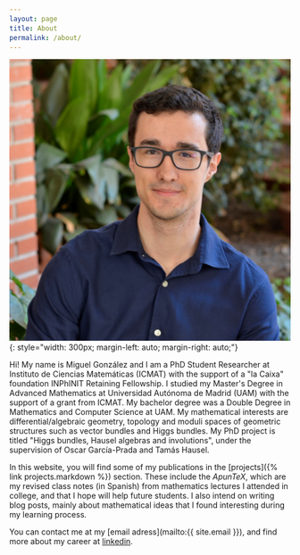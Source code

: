 ```yaml
---
layout: page
title: About
permalink: /about/
---
```


![profile picture](images/profile_new.JPG)
{: style="width: 300px; margin-left: auto; margin-right: auto;"}
<br/>

Hi! My name is Miguel González and I am a PhD Student Researcher at Instituto de Ciencias Matemáticas (ICMAT) with the support of a "la Caixa" foundation INPhINIT Retaining Fellowship. I studied my Master's Degree in Advanced Mathematics at Universidad Autónoma de Madrid (UAM) with the support of a grant from ICMAT. My bachelor degree was a Double Degree in Mathematics and Computer Science at UAM. My mathematical interests are differential/algebraic geometry, topology and moduli spaces of geometric structures such as vector bundles and Higgs bundles. My PhD project is titled "Higgs bundles, Hausel algebras and involutions", under the supervision of Oscar García-Prada and Tamás Hausel. 

In this website, you will find some of my publications in the [projects]({% link projects.markdown %}) section. These include the _ApunTeX_, which are my revised class notes (in Spanish) from mathematics lectures I attended in college, and that I hope will help future students. I also intend on writing blog posts, mainly about mathematical ideas that I found interesting during my learning process.

You can contact me at my [email adress](mailto:{{ site.email }}), and find more about my career at [linkedin](https://linkedin.com/in/MiguelGonzalezGonzalez). 


